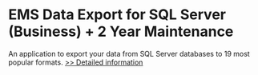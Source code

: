 # EMS Data Export for SQL Server (Business) + 2 Year Maintenance
An application to export your data from SQL Server databases to 19 most popular formats.
[>> Detailed information](https://secure.shareit.com/shareit/product.html?productid=300067969&affiliateid=200057808)